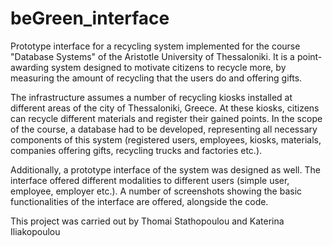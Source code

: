 # beGreen_interface

Prototype interface for a recycling system implemented for the course "Database Systems" of the Aristotle University of Thessaloniki. It is a point-awarding system designed to motivate citizens to recycle more, by measuring the amount of recycling that the users do and offering gifts.

The infrastructure assumes a number of recycling kiosks installed at different areas of the city of Thessaloniki, Greece. At these kiosks, citizens can recycle different materials and register their gained points. In the scope of the course, a database had to be developed, representing all necessary components of this system (registered users, employees, kiosks, materials, companies offering gifts, recycling trucks and factories etc.).

Additionally, a prototype interface of the system was designed as well. The interface offered different modalities to different users (simple user, employee, employer etc.). A number of screenshots showing the basic functionalities of the interface are offered, alongside the code.

This project was carried out by Thomai Stathopoulou and Katerina Iliakopoulou
